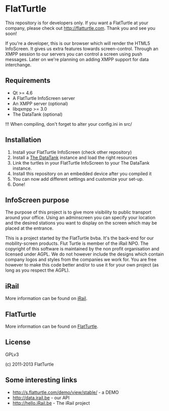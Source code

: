 FlatTurtle
==========

This repository is for developers only. If you want a FlatTurtle at your company, please check out http://flatturtle.com. Thank you and see you soon!

If you're a developer, this is our browser which will render the HTML5 InfoScreen. It gives us extra features towards screen-control. Through an XMPP session to our servers you can control a screen using push messages. Later on we're planning on adding XMPP support for data interchange.

Requirements
------------

- Qt >= 4.6
- A FlatTurtle InfoScreen server
- An XMPP server (optional)
- libqxmpp >= 3.0
- The DataTank (optional)

!!! When compiling, don't forget to alter your config.ini in src/

Installation
------------

1. Install your FlatTurtle InfoScreen (check other repository)
2. Install a [The DataTank](http://github.com/iRail/The-DataTank) instance and load the right resources
3. Link the turtles in your FlatTurtle InfoScreen to your The DataTank instance.
4. Install this repository on an embedded device after you compiled it
5. You can now add different settings and customize your set-up.
6. Done!

InfoScreen purpose
------------------

The purpose of this project is to give more visibility to public transport around your office. Using an adminscreen you can specify your location and the desired stations you want to display on the screen which may be placed at the entrance.

This is a project started by the FlatTurtle bvba. It's the back-end for our mobility-screen products. Flut Turtle is member of the iRail NPO. The copyright of this software is maintained by the non profit organisation and licensed under AGPL. We do not however include the designs which contain company logos and styles from the companies we work for. You are free however to make this code better and/or to use it for your own project (as long as you respect the AGPL).

iRail
-----

More information can be found on [iRail](http://hello.irail.be/).

FlatTurtle
----------

More information can be found on [FlatTurtle](https://FlatTurtle.com/).

License
-------

GPLv3

(c) 2011-2013 FlatTurtle

Some interesting links
-----------------------
* http://s.flatturtle.com/demo/view/stable/ - a DEMO
* http://data.irail.be - our API
* http://hello.iRail.be - The iRail project



